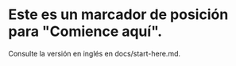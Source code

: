 # Este es un marcador de posición para "Comience aquí".

Consulte la versión en inglés en docs/start-here.md.